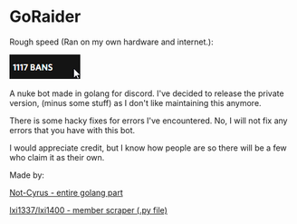 # GoRaider

Rough speed (Ran on my own hardware and internet.): 

  <img src="speed.gif">

A nuke bot made in golang for discord. I've decided to release the private version, (minus some stuff) as I don't like maintaining this anymore.


There is some hacky fixes for errors I've encountered. No, I will not fix any errors that you have with this bot.

I would appreciate credit, but I know how people are so there will be a few who claim it as their own.


Made by:

  [Not-Cyrus - entire golang part](https://github.com/Not-Cyrus)
  
  [lxi1337/lxi1400 - member scraper (.py file)](https://github.com/lxi1400)
